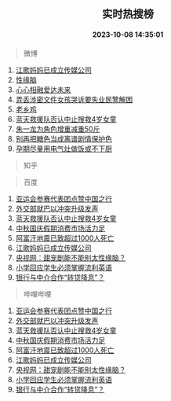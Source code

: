 <div align="center"><h2>实时热搜榜</h2><h4>2023-10-08 14:35:01</h4></div>

> 微博  

1. [江歌妈妈已成立传媒公司](https://s.weibo.com/weibo?q=%23%E6%B1%9F%E6%AD%8C%E5%A6%88%E5%A6%88%E5%B7%B2%E6%88%90%E7%AB%8B%E4%BC%A0%E5%AA%92%E5%85%AC%E5%8F%B8%23&t=31&band_rank=1&Refer=top)<br />
2. [性缘脑](https://s.weibo.com/weibo?q=%E6%80%A7%E7%BC%98%E8%84%91&t=31&band_rank=2&Refer=top)<br />
3. [心心相融爱达未来](https://s.weibo.com/weibo?q=%23%E5%BF%83%E5%BF%83%E7%9B%B8%E8%9E%8D%E7%88%B1%E8%BE%BE%E6%9C%AA%E6%9D%A5%23&t=31&band_rank=3&Refer=top)<br />
4. [弄丢涉密文件女孩哭诉要失业民警解困](https://s.weibo.com/weibo?q=%23%E5%BC%84%E4%B8%A2%E6%B6%89%E5%AF%86%E6%96%87%E4%BB%B6%E5%A5%B3%E5%AD%A9%E5%93%AD%E8%AF%89%E8%A6%81%E5%A4%B1%E4%B8%9A%E6%B0%91%E8%AD%A6%E8%A7%A3%E5%9B%B0%23&t=31&band_rank=4&Refer=top)<br />
5. [老乡鸡](https://s.weibo.com/weibo?q=%23%E8%80%81%E4%B9%A1%E9%B8%A1%23&t=31&band_rank=5&Refer=top)<br />
6. [蓝天救援队否认中止搜救4岁女童](https://s.weibo.com/weibo?q=%23%E8%93%9D%E5%A4%A9%E6%95%91%E6%8F%B4%E9%98%9F%E5%90%A6%E8%AE%A4%E4%B8%AD%E6%AD%A2%E6%90%9C%E6%95%914%E5%B2%81%E5%A5%B3%E7%AB%A5%23&t=31&band_rank=6&Refer=top)<br />
7. [朱一龙为角色增重减重50斤](https://s.weibo.com/weibo?q=%23%E6%9C%B1%E4%B8%80%E9%BE%99%E4%B8%BA%E8%A7%92%E8%89%B2%E5%A2%9E%E9%87%8D%E5%87%8F%E9%87%8D50%E6%96%A4%23&t=31&band_rank=7&Refer=top)<br />
8. [别再把糖色当成离谱剧情保护色](https://s.weibo.com/weibo?q=%23%E5%88%AB%E5%86%8D%E6%8A%8A%E7%B3%96%E8%89%B2%E5%BD%93%E6%88%90%E7%A6%BB%E8%B0%B1%E5%89%A7%E6%83%85%E4%BF%9D%E6%8A%A4%E8%89%B2%23&t=31&band_rank=8&Refer=top)<br />
9. [孕期尽量用电气灶做饭或不下厨](https://s.weibo.com/weibo?q=%23%E5%AD%95%E6%9C%9F%E5%B0%BD%E9%87%8F%E7%94%A8%E7%94%B5%E6%B0%94%E7%81%B6%E5%81%9A%E9%A5%AD%E6%88%96%E4%B8%8D%E4%B8%8B%E5%8E%A8%23&t=31&band_rank=9&Refer=top)<br />

> 知乎  


> 百度  

1. [亚运会参赛代表团点赞中国之行](https://www.baidu.com/s?wd=%E4%BA%9A%E8%BF%90%E4%BC%9A%E5%8F%82%E8%B5%9B%E4%BB%A3%E8%A1%A8%E5%9B%A2%E7%82%B9%E8%B5%9E%E4%B8%AD%E5%9B%BD%E4%B9%8B%E8%A1%8C&sa=fyb_news&rsv_dl=fyb_news)<br />
2. [外交部就巴以冲突升级发声](https://www.baidu.com/s?wd=%E5%A4%96%E4%BA%A4%E9%83%A8%E5%B0%B1%E5%B7%B4%E4%BB%A5%E5%86%B2%E7%AA%81%E5%8D%87%E7%BA%A7%E5%8F%91%E5%A3%B0&sa=fyb_news&rsv_dl=fyb_news)<br />
3. [蓝天救援队否认中止搜救4岁女童](https://www.baidu.com/s?wd=%E8%93%9D%E5%A4%A9%E6%95%91%E6%8F%B4%E9%98%9F%E5%90%A6%E8%AE%A4%E4%B8%AD%E6%AD%A2%E6%90%9C%E6%95%914%E5%B2%81%E5%A5%B3%E7%AB%A5&sa=fyb_news&rsv_dl=fyb_news)<br />
4. [中秋国庆假期消费市场活力足](https://www.baidu.com/s?wd=%E4%B8%AD%E7%A7%8B%E5%9B%BD%E5%BA%86%E5%81%87%E6%9C%9F%E6%B6%88%E8%B4%B9%E5%B8%82%E5%9C%BA%E6%B4%BB%E5%8A%9B%E8%B6%B3&sa=fyb_news&rsv_dl=fyb_news)<br />
5. [阿富汗地震已致超过1000人死亡](https://www.baidu.com/s?wd=%E9%98%BF%E5%AF%8C%E6%B1%97%E5%9C%B0%E9%9C%87%E5%B7%B2%E8%87%B4%E8%B6%85%E8%BF%871000%E4%BA%BA%E6%AD%BB%E4%BA%A1&sa=fyb_news&rsv_dl=fyb_news)<br />
6. [江歌妈妈已成立传媒公司](https://www.baidu.com/s?wd=%E6%B1%9F%E6%AD%8C%E5%A6%88%E5%A6%88%E5%B7%B2%E6%88%90%E7%AB%8B%E4%BC%A0%E5%AA%92%E5%85%AC%E5%8F%B8&sa=fyb_news&rsv_dl=fyb_news)<br />
7. [央视网：甜宠剧能不能别太性缘脑？](https://www.baidu.com/s?wd=%E5%A4%AE%E8%A7%86%E7%BD%91%EF%BC%9A%E7%94%9C%E5%AE%A0%E5%89%A7%E8%83%BD%E4%B8%8D%E8%83%BD%E5%88%AB%E5%A4%AA%E6%80%A7%E7%BC%98%E8%84%91%EF%BC%9F&sa=fyb_news&rsv_dl=fyb_news)<br />
8. [小学回应学生必须掌握流利英语](https://www.baidu.com/s?wd=%E5%B0%8F%E5%AD%A6%E5%9B%9E%E5%BA%94%E5%AD%A6%E7%94%9F%E5%BF%85%E9%A1%BB%E6%8E%8C%E6%8F%A1%E6%B5%81%E5%88%A9%E8%8B%B1%E8%AF%AD&sa=fyb_news&rsv_dl=fyb_news)<br />
9. [银行与中介合作“转贷降息”？](https://www.baidu.com/s?wd=%E9%93%B6%E8%A1%8C%E4%B8%8E%E4%B8%AD%E4%BB%8B%E5%90%88%E4%BD%9C%E2%80%9C%E8%BD%AC%E8%B4%B7%E9%99%8D%E6%81%AF%E2%80%9D%EF%BC%9F&sa=fyb_news&rsv_dl=fyb_news)<br />

> 哔哩哔哩  

1. [亚运会参赛代表团点赞中国之行](https://www.baidu.com/s?wd=%E4%BA%9A%E8%BF%90%E4%BC%9A%E5%8F%82%E8%B5%9B%E4%BB%A3%E8%A1%A8%E5%9B%A2%E7%82%B9%E8%B5%9E%E4%B8%AD%E5%9B%BD%E4%B9%8B%E8%A1%8C&sa=fyb_news&rsv_dl=fyb_news)<br />
2. [外交部就巴以冲突升级发声](https://www.baidu.com/s?wd=%E5%A4%96%E4%BA%A4%E9%83%A8%E5%B0%B1%E5%B7%B4%E4%BB%A5%E5%86%B2%E7%AA%81%E5%8D%87%E7%BA%A7%E5%8F%91%E5%A3%B0&sa=fyb_news&rsv_dl=fyb_news)<br />
3. [蓝天救援队否认中止搜救4岁女童](https://www.baidu.com/s?wd=%E8%93%9D%E5%A4%A9%E6%95%91%E6%8F%B4%E9%98%9F%E5%90%A6%E8%AE%A4%E4%B8%AD%E6%AD%A2%E6%90%9C%E6%95%914%E5%B2%81%E5%A5%B3%E7%AB%A5&sa=fyb_news&rsv_dl=fyb_news)<br />
4. [中秋国庆假期消费市场活力足](https://www.baidu.com/s?wd=%E4%B8%AD%E7%A7%8B%E5%9B%BD%E5%BA%86%E5%81%87%E6%9C%9F%E6%B6%88%E8%B4%B9%E5%B8%82%E5%9C%BA%E6%B4%BB%E5%8A%9B%E8%B6%B3&sa=fyb_news&rsv_dl=fyb_news)<br />
5. [阿富汗地震已致超过1000人死亡](https://www.baidu.com/s?wd=%E9%98%BF%E5%AF%8C%E6%B1%97%E5%9C%B0%E9%9C%87%E5%B7%B2%E8%87%B4%E8%B6%85%E8%BF%871000%E4%BA%BA%E6%AD%BB%E4%BA%A1&sa=fyb_news&rsv_dl=fyb_news)<br />
6. [江歌妈妈已成立传媒公司](https://www.baidu.com/s?wd=%E6%B1%9F%E6%AD%8C%E5%A6%88%E5%A6%88%E5%B7%B2%E6%88%90%E7%AB%8B%E4%BC%A0%E5%AA%92%E5%85%AC%E5%8F%B8&sa=fyb_news&rsv_dl=fyb_news)<br />
7. [央视网：甜宠剧能不能别太性缘脑？](https://www.baidu.com/s?wd=%E5%A4%AE%E8%A7%86%E7%BD%91%EF%BC%9A%E7%94%9C%E5%AE%A0%E5%89%A7%E8%83%BD%E4%B8%8D%E8%83%BD%E5%88%AB%E5%A4%AA%E6%80%A7%E7%BC%98%E8%84%91%EF%BC%9F&sa=fyb_news&rsv_dl=fyb_news)<br />
8. [小学回应学生必须掌握流利英语](https://www.baidu.com/s?wd=%E5%B0%8F%E5%AD%A6%E5%9B%9E%E5%BA%94%E5%AD%A6%E7%94%9F%E5%BF%85%E9%A1%BB%E6%8E%8C%E6%8F%A1%E6%B5%81%E5%88%A9%E8%8B%B1%E8%AF%AD&sa=fyb_news&rsv_dl=fyb_news)<br />
9. [银行与中介合作“转贷降息”？](https://www.baidu.com/s?wd=%E9%93%B6%E8%A1%8C%E4%B8%8E%E4%B8%AD%E4%BB%8B%E5%90%88%E4%BD%9C%E2%80%9C%E8%BD%AC%E8%B4%B7%E9%99%8D%E6%81%AF%E2%80%9D%EF%BC%9F&sa=fyb_news&rsv_dl=fyb_news)<br />
